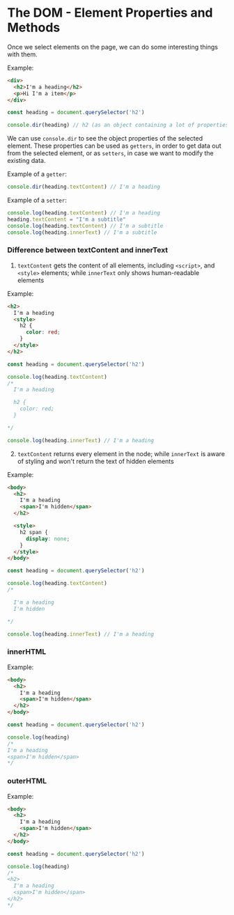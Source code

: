 # The DOM - Element Properties and Methods

Once we select elements on the page, we can do some interesting things with them.

Example:

```html
<div>
  <h2>I'm a heading</h2>
  <p>Hi I'm a item</p>
</div>
```

```js
const heading = document.querySelector('h2')

console.dir(heading) // h2 (as an object containing a lot of properties)
```

We can use `console.dir` to see the object properties of the selected element.
These properties can be used as `getters`, in order to get data out from the selected element, or as `setters`, in case we want to modify the existing data.

Example of a `getter`:

```js
console.dir(heading.textContent) // I'm a heading
```

Example of a `setter`:

```js
console.log(heading.textContent) // I'm a heading
heading.textContent = "I'm a subtitle"
console.log(heading.textContent) // I'm a subtitle
console.log(heading.innerText) // I'm a subtitle
```

### Difference between textContent and innerText

1. `textContent` gets the content of all elements, including `<script>`, and `<style>` elements; while `innerText` only shows human-readable elements

Example:

```html
<h2>
  I'm a heading
  <style>
    h2 {
      color: red;
    }
  </style>
</h2>
```

```js
const heading = document.querySelector('h2')

console.log(heading.textContent)
/*
  I'm a heading

  h2 {
    color: red;
  }

*/

console.log(heading.innerText) // I'm a heading
```

2. `textContent` returns every element in the node; while `innerText` is aware of styling and won't return the text of hidden elements

Example:

```html
<body>
  <h2>
    I'm a heading
    <span>I'm hidden</span>
  </h2>

  <style>
    h2 span {
      display: none;
    }
  </style>
</body>
```

```js
const heading = document.querySelector('h2')

console.log(heading.textContent)
/*

  I'm a heading
  I'm hidden

*/

console.log(heading.innerText) // I'm a heading
```

### innerHTML

Example:

```html
<body>
  <h2>
    I'm a heading
    <span>I'm hidden</span>
  </h2>
</body>
```

```js
const heading = document.querySelector('h2')

console.log(heading)
/*
I'm a heading
<span>I'm hidden</span>
*/
```

### outerHTML

Example:

```html
<body>
  <h2>
    I'm a heading
    <span>I'm hidden</span>
  </h2>
</body>
```

```js
const heading = document.querySelector('h2')

console.log(heading)
/*
<h2>
  I'm a heading
  <span>I'm hidden</span>
</h2>
*/
```
